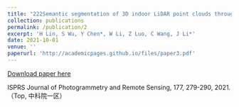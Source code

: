 ```yaml
---
title: "222Semantic segmentation of 3D indoor LiDAR point clouds through feature pyramid architecture search"
collection: publications
permalink: /publication/2
excerpt: 'H Lin, S Wu, Y Chen*, W Li, Z Luo, C Wang, J Li*'
date: 2021-10-01
venue: ''
paperurl: 'http://academicpages.github.io/files/paper3.pdf'
---
```


[Download paper here](http://academicpages.github.io/files/paper3.pdf)

ISPRS Journal of Photogrammetry and Remote Sensing, 177, 279-290, 2021. （Top, 中科院一区）
